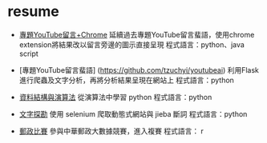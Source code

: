# resume

- [專題YouTube留言+Chrome](https://github.com/tzuchyi/chrome-extension)
延續過去專題YouTube留言蜚語，使用chrome extension將結果改以留言旁邊的圖示直接呈現 程式語言：python、java script


- [專題YouTube留言蜚語] (https://github.com/tzuchyi/youtubeai)
利用Flask進行爬蟲及文字分析，再將分析結果呈現在網站上 程式語言：python


- [資料結構與演算法](https://github.com/tzuchyi/class_exercise)
從演算法中學習 python 程式語言：python


- [文字探勘](https://github.com/tzuchyi/scu_class_NLP)
使用 selenium 爬取動態式網站與 jieba 斷詞 程式語言：python


- [郵政比賽](https://github.com/tzuchyi/post_competition)
參與中華郵政大數據競賽，進入複賽  程式語言： r
